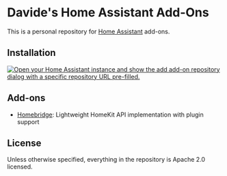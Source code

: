 # Davide's Home Assistant Add-Ons

This is a personal repository for [Home Assistant](https://www.home-assistant.io) add-ons.

## Installation

[![Open your Home Assistant instance and show the add add-on repository dialog with a specific repository URL pre-filled.](https://my.home-assistant.io/badges/supervisor_add_addon_repository.svg)](https://my.home-assistant.io/redirect/supervisor_add_addon_repository/?repository_url=https%3A%2F%2Fgithub.com%2Fdvdblg%2Fhassio-addons)

## Add-ons

* [Homebridge](homebridge/): Lightweight HomeKit API implementation with plugin support

## License

Unless otherwise specified, everything in the repository is Apache 2.0 licensed.
